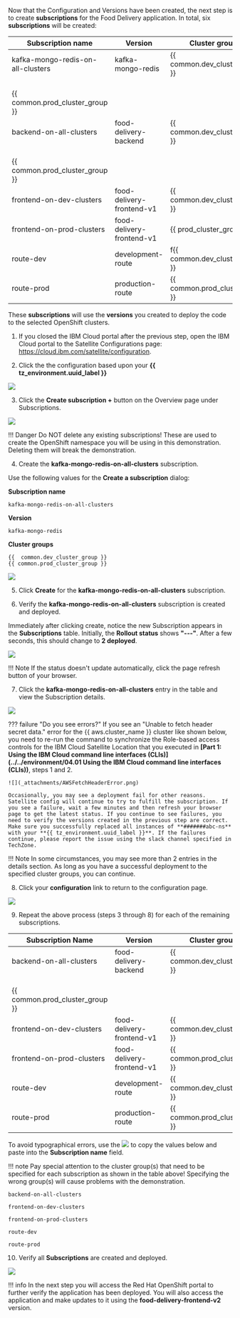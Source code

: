 Now that the Configuration and Versions have been created, the next step is to create **subscriptions** for the Food Delivery application. In total, six **subscriptions** will be created:


|**Subscription name**              | **Version**               | **Cluster group(s)**               |
|-----------------------------------|---------------------------|------------------------------------|
| kafka-mongo-redis-on-all-clusters | kafka-mongo-redis         | {{ common.dev_cluster_group }}
<br> {{ common.prod_cluster_group }}|
| backend-on-all-clusters           | food-delivery-backend     | {{ common.dev_cluster_group }}
<br>{{ common.prod_cluster_group }}|
| frontend-on-dev-clusters          | food-delivery-frontend-v1 | {{ common.dev_cluster_group }}  |
| frontend-on-prod-clusters         | food-delivery-frontend-v1 | {{ prod_cluster_group }}  |
| route-dev                         | development-route         | f{{ common.dev_cluster_group }} |
| route-prod                        | production-route          | {{ common.prod_cluster_group }}  |

These **subscriptions** will use the **versions** you created to deploy the code to the selected OpenShift clusters.

1. If you closed the IBM Cloud portal after the previous step, open the IBM Cloud portal to the Satellite Configurations page: <a href="https://cloud.ibm.com/satellite/configuration" target="_blank">https://cloud.ibm.com/satellite/configuration</a>.

2. Click the the configuration based upon your **{{ tz_environment.uuid_label }}**

![](_attachments/0122-NewConfigurationCreated.png)

3. Click the **Create subscription +** button on the Overview page under Subscriptions.

![](_attachments/0122-ConfgOverview-CreateSubscription.png)

!!! Danger
    Do NOT delete any existing subscriptions! These are used to create the OpenShift namespace you will be using in this demonstration. Deleting them will break the demonstration.

4. Create the **kafka-mongo-redis-on-all-clusters** subscription.

Use the following values for the **Create a subscription** dialog:

**Subscription name**
```
kafka-mongo-redis-on-all-clusters
```
**Version**
```
kafka-mongo-redis
```
**Cluster groups**
```
{{  common.dev_cluster_group }}
{{ common.prod_cluster_group }}
```

![](_attachments/0122-CreateKafkaSubscription.png)

5. Click **Create** for the **kafka-mongo-redis-on-all-clusters** subscription.

6. Verify the **kafka-mongo-redis-on-all-clusters** subscription is created and deployed.

Immediately after clicking create, notice the new Subscription appears in the **Subscriptions** table.
Initially, the **Rollout status** shows **"---"**. After a few seconds, this should change to **2 deployed**.

![](_attachments/0122-KafkaSubscriptionCreated.png)

!!! Note
    If the status doesn't update automatically, click the page refresh button of your browser.

7. Click the **kafka-mongo-redis-on-all-clusters** entry in the table and view the Subscription details.

![](_attachments/0122-KafkaSubscriptionDeployedDetails.png)

??? failure "Do you see errors?"
    If you see an "Unable to fetch header secret data." error for the {{ aws.cluster_name }} cluster like shown below, you need to re-run the command to synchronize the Role-based access controls for the IBM Cloud Satellite Location that you executed in **[Part 1: Using the IBM Cloud command line interfaces (CLIs)](../../environment/04.01 Using the IBM Cloud command line interfaces \(CLIs\))**, steps 1 and 2.

    ![](_attachments/AWSFetchHeaderError.png)

    Occasionally, you may see a deployment fail for other reasons. Satellite config will continue to try to fulfill the subscription. If you see a failure, wait a few minutes and then refresh your browser page to get the latest status. If you continue to see failures, you need to verify the versions created in the previous step are correct. Make sure you successfully replaced all instances of **#######abc-ns** with your **{{ tz_environment.uuid_label }}**. If the failures continue, please report the issue using the slack channel specified in TechZone.

!!! Note
    In some circumstances, you may see more than 2 entries in the details section. As long as you have a successful deployment to the specified cluster groups, you can continue.

8. Click your **configuration** link to return to the configuration page.

![](_attachments/0122-KafkaSubscriptionDeployedDetails-return.png)

9. Repeat the above process (steps 3 through 8) for each of the remaining subscriptions.

|**Subscription Name**                    | **Version**               | **Cluster group(s)**                 |
|----------------------------|---------------------------|--------------------------------------|
| backend-on-all-clusters    | food-delivery-backend     |  {{ common.dev_cluster_group }}
<br>{{ common.prod_cluster_group }} |
| frontend-on-dev-clusters   | food-delivery-frontend-v1 |  {{ common.dev_cluster_group }}  |
| frontend-on-prod-clusters  | food-delivery-frontend-v1 |  {{ common.prod_cluster_group }} |
| route-dev                  | development-route         |  {{ common.dev_cluster_group }}  |
| route-prod                 | production-route          |  {{ common.prod_cluster_group }} |

To avoid typographical errors, use the ![](_attachments/CopyToClipboard.png) to copy the values below and paste into the **Subscription name** field.

!!! note
    Pay special attention to the cluster group(s) that need to be specified for each subscription as shown in the table above! Specifying the wrong group(s) will cause problems with the demonstration.

```
backend-on-all-clusters
```

```
frontend-on-dev-clusters
```

```
frontend-on-prod-clusters
```

```
route-dev
```

```
route-prod
```

10. Verify all **Subscriptions** are created and deployed.

![](_attachments/0122-AllSubscriptionsDeployed.png)

!!! info
    In the next step you will access the Red Hat OpenShift portal to further verify the application has been deployed. You will also access the application and make updates to it using the **food-delivery-frontend-v2** version.
